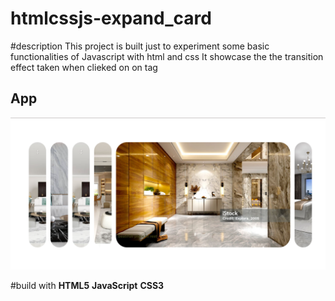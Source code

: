 # htmlcssjs-expand_card

#description
This project is built just to experiment some basic functionalities of Javascript with html and css
It showcase the the transition effect taken when clieked on on tag

## App 
![home](assets/images/home2.png)

#build with 
  **HTML5**
    **JavaScript**
      **CSS3**
  
